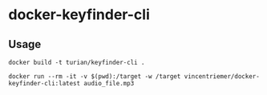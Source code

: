 # docker-keyfinder-cli

## Usage

```
docker build -t turian/keyfinder-cli .
```

```
docker run --rm -it -v $(pwd):/target -w /target vincentriemer/docker-keyfinder-cli:latest audio_file.mp3
```
